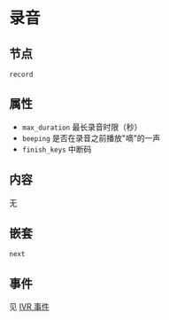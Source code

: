 # 录音

## 节点

```
record
```

## 属性

- `max_duration` 最长录音时限（秒）
- `beeping` 是否在录音之前播放"嘀"的一声
- `finish_keys` 中断码

## 内容

无

## 嵌套

`next`

## 事件

见 [IVR 事件](../evt/ivr/index.md)
